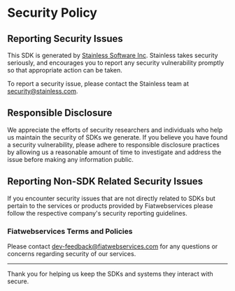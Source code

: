 # Security Policy

## Reporting Security Issues

This SDK is generated by [Stainless Software Inc](http://stainless.com). Stainless takes security seriously, and encourages you to report any security vulnerability promptly so that appropriate action can be taken.

To report a security issue, please contact the Stainless team at security@stainless.com.

## Responsible Disclosure

We appreciate the efforts of security researchers and individuals who help us maintain the security of
SDKs we generate. If you believe you have found a security vulnerability, please adhere to responsible
disclosure practices by allowing us a reasonable amount of time to investigate and address the issue
before making any information public.

## Reporting Non-SDK Related Security Issues

If you encounter security issues that are not directly related to SDKs but pertain to the services
or products provided by Fiatwebservices please follow the respective company's security reporting guidelines.

### Fiatwebservices Terms and Policies

Please contact dev-feedback@fiatwebservices.com for any questions or concerns regarding security of our services.

---

Thank you for helping us keep the SDKs and systems they interact with secure.
